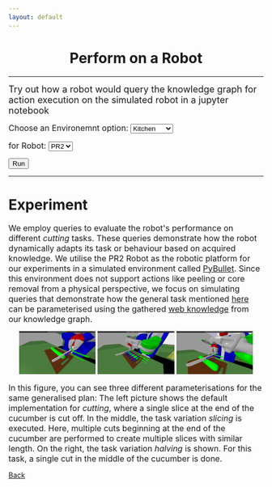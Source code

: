 ```yaml
---
layout: default
---
```

<center><h1> Perform on a Robot</h1></center>

<hr>
  <p><font size=4>Try out how a robot would query the knowledge graph for action execution on the simulated robot in a jupyter notebook</font></p>
<font size=3>
  <label for="environment-options">Choose an Environemnt option:</label>
  <select name="environment-options" id="environment-options">
    <option value="environment:kitchen">Kitchen</option>
    <option value="environment:apartment">Apartment</option>
  </select>
  
  <label for="robot-options">for Robot:</label>
  <select name="robot-options" id="robot-options">
    <option value="robot:PR2">PR2</option>
  </select>
  </font>
  <!-- Define the links corresponding to each option -->
  <button type="button" onclick="navigateToSelectedOption()"> Run </button>
<br>
<body>
  <!-- Add this script section to your HTML -->
<script>
  function navigateToSelectedOption() {
    var selectedEnvironmentOption = document.getElementById("environment-options").value;
    var selectedRobotOption = document.getElementById("robot-options").value;

    // Define links based on the combination of selected options
    var links = {
      'environment:kitchen:robot:PR2': 'https://binder.intel4coro.de/v2/gh/sunava/pycram/6083d5a6c005a862a56bf60deefc13a615f89121?urlpath=lab%2Ftree%2Fdemos%2Fpycram_cutting_demo%2Fcutting-example.ipynb',
      'environment:apartment:robot:PR2': 'https://binder.intel4coro.de/v2/gh/sunava/pycram/6083d5a6c005a862a56bf60deefc13a615f89121?urlpath=lab%2Ftree%2Fdemos%2Fpycram_cutting_demo%2Fcutting-example.ipynb',
    };

    // Construct the key based on the selected options
    var selectedKey = selectedEnvironmentOption + ':' + selectedRobotOption;

    // Redirect to the selected link
    var selectedLink = links[selectedKey];
    if (selectedLink) {
      window.location.href = selectedLink;
    } else {
      alert("No link defined for the selected combination.");
    }
  }
</script>
</body>
<hr>

# Experiment

<font size=3>We employ queries to evaluate the robot's performance on different <i>cutting</i> tasks.
These queries demonstrate how the robot dynamically adapts its task or behaviour based on acquired knowledge.
We utilise the PR2 Robot as the robotic platform for our experiments in a simulated environment called <a href="https://github.com/bulletphysics/bullet3">PyBullet</a>.
Since this environment does not support actions like peeling or core removal from a physical perspective, we focus on simulating queries that demonstrate how the general task mentioned <a href="https://food-ninja.github.io/FoodCutting/Architecture.html">here</a> can be parameterised using the gathered <a href="https://food-ninja.github.io/FoodCutting/Knowledge.html">web knowledge</a> from our knowledge graph.</font>

<p align="center" width="90%">
      <img width="30%" src="img/oneslice.png"/>
      <img width="30%" src="img/sclicing.png"/>
      <img width="30%" src="img/sqlcutcocu.png"/>
</p>

<font size=3>In this figure, you can see three different parameterisations for the same generalised plan:
The left picture shows the default implementation for <i>cutting</i>, where a single slice at the end of the cucumber is cut off.
In the middle, the task variation *slicing* is executed. Here, multiple cuts beginning at the end of the cucumber are performed to create multiple slices with similar length.
On the right, the task variation *halving* is shown. For this task, a single cut in the middle of the cucumber is done.</font>





[Back](./index.html)
